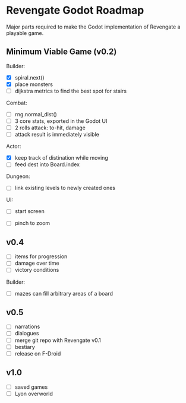 Revengate Godot Roadmap
=======================

Major parts required to make the Godot implementation of Revengate a playable game.

## Minimum Viable Game (v0.2)

Builder:
- [x] spiral.next()
- [x] place monsters
- [ ] dijkstra metrics to find the best spot for stairs

Combat:
- [ ] rng.normal_dist()
- [ ] 3 core stats, exported in the Godot UI
- [ ] 2 rolls attack: to-hit, damage
- [ ] attack result is immediately visible

Actor:
- [x] keep track of distination while moving
- [ ] feed dest into Board.index

Dungeon:
- [ ] link existing levels to newly created ones

UI:
- [ ] start screen
- [ ] pinch to zoom


## v0.4
- [ ] items for progression
- [ ] damage over time
- [ ] victory conditions

Builder:
- [ ] mazes can fill arbitrary areas of a board


## v0.5
- [ ] narrations
- [ ] dialogues
- [ ] merge git repo with Revengate v0.1
- [ ] bestiary
- [ ] release on F-Droid

## v1.0
- [ ] saved games
- [ ] Lyon overworld
